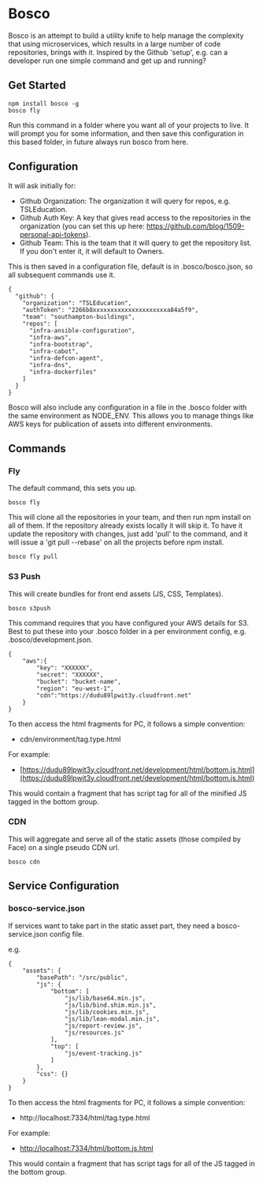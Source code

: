 # Bosco

Bosco is an attempt to build a utility knife to help manage the complexity that using microservices, which results in a large number of code repositories, brings with it.  Inspired by the Github 'setup', e.g. can a developer run one simple command and get up and running?

## Get Started

```
npm install bosco -g
bosco fly
```

Run this command in a folder where you want all of your projects to live.  It will prompt you for some information, and then save this configuration in this based folder, in future always run bosco from here.

## Configuration

It will ask initially for:

- Github Organization:  The organization it will query for repos, e.g. TSLEducation.
- Github Auth Key:  A key that gives read access to the repositories in the organization (you can set this up here: https://github.com/blog/1509-personal-api-tokens).
- Github Team:  This is the team that it will query to get the repository list.  If you don't enter it, it will default to Owners.

This is then saved in a configuration file, default is in .bosco/bosco.json, so all subsequent commands use it.

```
{
  "github": {
    "organization": "TSLEducation",
    "authToken": "2266b8xxxxxxxxxxxxxxxxxxxxxa84a5f9",
    "team": "southampton-buildings",
    "repos": [
      "infra-ansible-configuration",
      "infra-aws",
      "infra-bootstrap",
      "infra-cabot",
      "infra-defcon-agent",
      "infra-dns",
      "infra-dockerfiles"
    ]
  }
}
```

Bosco will also include any configuration in a file in the .bosco folder with the same environment as NODE_ENV.  This allows you to manage things like AWS keys for publication of assets into different environments.

## Commands

### Fly

The default command, this sets you up.

```
bosco fly
```

This will clone all the repositories in your team, and then run npm install on all of them.  If the repository already exists locally it will skip it.  To have it update the repository with changes, just add 'pull' to the command, and it will issue a 'git pull --rebase' on all the projects before npm install.

```
bosco fly pull
```

### S3 Push

This will create bundles for front end assets (JS, CSS, Templates).

```
bosco s3push
```

This command requires that you have configured your AWS details for S3.  Best to put these into your .bosco folder in a per environment config, e.g. .bosco/development.json.

```
{
	"aws":{
		"key": "XXXXXX",
        "secret": "XXXXXX",
        "bucket": "bucket-name",
        "region": "eu-west-1",
        "cdn":"https://dudu89lpwit3y.cloudfront.net"
	}
}

```

To then access the html fragments for PC, it follows a simple convention:

- cdn/environment/tag.type.html

For example:

- [https://dudu89lpwit3y.cloudfront.net/development/html/bottom.js.html](https://dudu89lpwit3y.cloudfront.net/development/html/bottom.js.html)

This would contain a fragment that has script tag for all of the minified JS tagged in the bottom group.

### CDN

This will aggregate and serve all of the static assets (those compiled by Face) on a single pseudo CDN url.  

```
bosco cdn
```

## Service Configuration

### bosco-service.json

If services want to take part in the static asset part, they need a bosco-service.json config file.

e.g.

```
{
    "assets": {
        "basePath": "/src/public",
        "js": {
            "bottom": [
                "js/lib/base64.min.js",
                "js/lib/bind.shim.min.js",
                "js/lib/cookies.min.js",
                "js/lib/lean-modal.min.js",
                "js/report-review.js",
                "js/resources.js"
            ],
            "top": [
                "js/event-tracking.js"
            ]
        },
        "css": {}
    }
}
```

To then access the html fragments for PC, it follows a simple convention:

- http://localhost:7334/html/tag.type.html

For example:

- [http://localhost:7334/html/bottom.js.html](http://localhost:7334/html/bottom.js.html)

This would contain a fragment that has script tags for all of the JS tagged in the bottom group.



